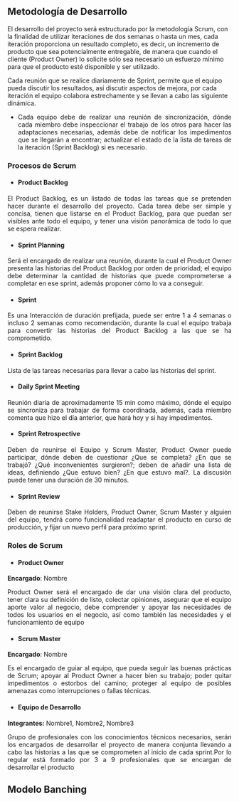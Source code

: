 ## Metodología de Desarrollo


El desarrollo del proyecto será estructurado por la metodología Scrum, con la finalidad de utilizar iteraciones de dos semanas o hasta un mes, cada iteración proporciona un resultado completo, es decir, un incremento de producto que sea potencialmente entregable, de manera que cuando el cliente (Product Owner) lo solicite sólo sea necesario un esfuerzo mínimo para que el producto esté disponible y ser utilizado.

Cada reunión que se realice diariamente de Sprint, permite que el equipo pueda discutir los resultados, así discutir aspectos de mejora, por cada iteración el equipo colabora estrechamente y se llevan a cabo las siguiente dinámica.


- <p style="text-align:justify;"> Cada equipo debe de realizar una reunión de sincronización, dónde cada miembro debe inspeccionar el trabajo de los otros para hacer las adaptaciones necesarias, además debe de notificar los impedimentos	 que se llegarán a encontrar; actualizar el estado de la lista de tareas de la iteración (Sprint Backlog) si es necesario.</p>

### Procesos de Scrum
- #### Product Backlog
<p style="text-align:justify;">
El Product Backlog, es un listado de todas las tareas que se pretenden hacer durante el desarrollo del proyecto. Cada tarea debe ser simple y concisa, tienen que listarse en el Product Backlog, para que puedan ser visibles ante todo el equipo, y tener una visión panorámica de todo lo que se espera realizar.
</p>

- #### Sprint Planning

<p style="text-align:justify;">
Será el encargado de realizar una reunión, durante la cual el Product Owner presenta las historias del Product Backlog por orden de prioridad; el equipo debe determinar la cantidad de historias que puede comprometerse a completar en ese sprint, además proponer cómo lo va a conseguir.
</p>


- #### Sprint

<p style="text-align:justify;">
Es una Interacción de duración prefijada, puede ser entre 1 a 4 semanas o incluso 2 semanas como recomendación, durante la cual el equipo trabaja para convertir las historias del Product Backlog a las que se ha comprometido.
</p>


- #### Sprint Backlog

<p style="text-align:justify;">
Lista de las tareas necesarias para llevar a cabo las historias del sprint.
</p>

- #### Daily Sprint Meeting

<p style="text-align:justify;">
Reunión diaria de aproximadamente 15 min como máximo, dónde el equipo se sincroniza para trabajar de forma coordinada, además, cada miembro comenta que hizo el día anterior, que hará hoy y si hay impedimentos.
</p>

- #### Sprint Retrospective

<p style="text-align:justify;">
Deben de reunirse el Equipo y Scrum Master, Product Owner puede participar, dónde deben de cuestionar ¿Que se completa? ¿En que se trabajó? ¿Qué inconvenientes surgieron?; deben de añadir una lista de ideas, definiendo ¿Que estuvo bien? ¿En que estuvo mal?. La discusión puede tener una duración de 30 minutos.
</p>


- #### Sprint Review

<p style="text-align:justify;">
Deben de reunirse Stake Holders, Product Owner, Scrum Master y alguien del equipo, tendrá como funcionalidad readaptar el producto en curso de producción, y fijar un nuevo perfil para próximo sprint.
</p>


### Roles de Scrum


- ####  Product Owner

**Encargado**: Nombre

<p style="text-align:justify;">
Product Owner será el encargado de dar una visión clara del producto, tener clara su definición de listo, colectar opiniones, asegurar que el equipo aporte valor al negocio, debe comprender y apoyar las necesidades de todos los usuarios en el negocio, así como también las necesidades y el funcionamiento de equipo
</p>

- ####  Scrum Master

**Encargado**: Nombre

<p style="text-align:justify;">
Es el encargado de guiar al equipo, que pueda seguir las buenas prácticas de Scrum; apoyar al Product Owner a hacer bien su trabajo; poder quitar impedimentos o estorbos del camino; proteger al equipo de posibles amenazas como interrupciones o fallas técnicas.
</p>


- #### Equipo de Desarrollo

**Integrantes:** Nombre1, Nombre2, Nombre3

<p style="text-align:justify;">
Grupo de profesionales con los conocimientos técnicos necesarios, serán los encargados de desarrollar el proyecto de manera conjunta llevando a cabo las historias a las que se comprometen al inicio de cada sprint.Por lo regular está formado por 3 a 9 profesionales que se encargan de desarrollar el producto
</p>



## Modelo Banching